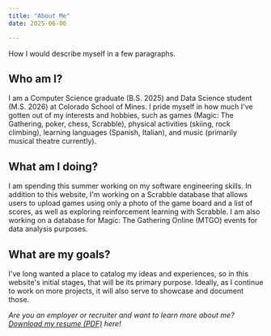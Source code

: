 ```yaml
---
title: "About Me"
date: 2025-06-06

---
```



How I would describe myself in a few paragraphs.
<!--more-->

## Who am I?


I am a Computer Science graduate (B.S. 2025) and Data Science student (M.S. 2026) at Colorado School of Mines. I pride myself in how much I've gotten out of my interests and hobbies, such as games (Magic: The Gathering, poker, chess, Scrabble), physical activities (skiing, rock climbing), learning languages (Spanish, Italian), and music (primarily musical theatre currently). 

<!--more-->

## What am I doing?


I am spending this summer working on my software engineering skills. In addition to this website, I'm working on a Scrabble database that allows users to upload games using only a photo of the game board and a list of scores, as well as exploring reinforcement learning with Scrabble. I am also working on a database for Magic: The Gathering Online (MTGO) events for data analysis purposes.

## What are my goals?


I've long wanted a place to catalog my ideas and experiences, so in this website's initial stages, that will be its primary purpose. Ideally, as I continue to work on more projects, it will also serve to showcase and document those.

_Are you an employer or recruiter and want to learn more about me? [Download my resume (PDF)](/levi_sprung_resume.pdf) here!_
